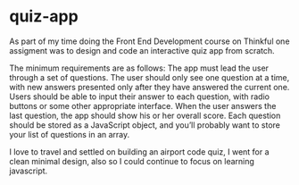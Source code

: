 # quiz-app

As part of my time doing the Front End Development course on Thinkful one assigment was to design and code an interactive quiz app from scratch.

The minimum requirements are as follows:
The app must lead the user through a set of questions. The user should only see one question at a time, with new answers presented only after they have answered the current one.
Users should be able to input their answer to each question, with radio buttons or some other appropriate interface.
When the user answers the last question, the app should show his or her overall score.
Each question should be stored as a JavaScript object, and you’ll probably want to store your list of questions in an array.

I love to travel and settled on building an airport code quiz, I went for a clean minimal design, also so I could continue to focus on learning javascript. 
